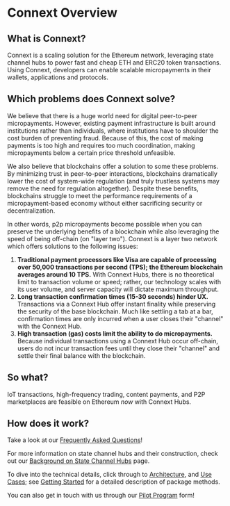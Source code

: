 # Connext Overview

## What is Connext?

Connext is a scaling solution for the Ethereum network, leveraging state channel hubs to power fast and cheap ETH and ERC20 token transactions. Using Connext, developers can enable scalable micropayments in their wallets, applications and protocols.

## Which problems does Connext solve?

We believe that there is a huge world need for digital peer-to-peer micropayments. However, existing payment infrastructure is built around institutions rather than individuals, where institutions have to shoulder the cost burden of preventing fraud. Because of this, the cost of making payments is too high and requires too much coordination, making micropayments below a certain price threshold unfeasible.

We also believe that blockchains offer a solution to some these problems. By minimizing trust in peer-to-peer interactions, blockchains dramatically lower the cost of system-wide regulation \(and truly trustless systems may remove the need for regulation altogether\). Despite these benefits, blockchains struggle to meet the performance requirements of a micropayment-based economy without either sacrificing security or decentralization.

In other words, p2p micropayments become possible when you can preserve the underlying benefits of a blockchain while also leveraging the speed of being off-chain \(on "layer two"\). Connext is a layer two network which offers solutions to the following issues:  

1. **Traditional payment processors like Visa are capable of processing over 50,000 transactions per second \(TPS\); the Ethereum blockchain averages around 10 TPS.**   With Connext Hubs, there is no theoretical limit to transaction volume or speed; rather, our technology scales with its user volume, and server capacity will dictate maximum throughput.  
2. **Long transaction confirmation times \(15-30 seconds\) hinder UX.**  Transactions via a Connext Hub offer instant finality while preserving the security of the base blockchain. Much like settling a tab at a bar, confirmation times are only incurred when a user closes their "channel" with the Connext Hub.  
3. **High transaction \(gas\) costs limit the ability to do micropayments.**  Because individual transactions using a Connext Hub occur off-chain, users do not incur transaction fees until they close their "channel" and settle their final balance with the blockchain.

## So what?

IoT transactions, high-frequency trading, content payments, and P2P marketplaces are feasible on Ethereum _now_ with Connext Hubs.

## How does it work?

Take a look at our [Frequently Asked Questions](faq.md)!

For more information on state channel hubs and their construction, check out our [Background on State Channel Hubs](background-on-state-channels.md) page.

To dive into the technical details, click through to [Architecture](), and [Use Cases](use-cases.md); see [Getting Started](../getting-started/) for a detailed description of package methods.

You can also get in touch with us through our [Pilot Program](http://connext.network/) form!



